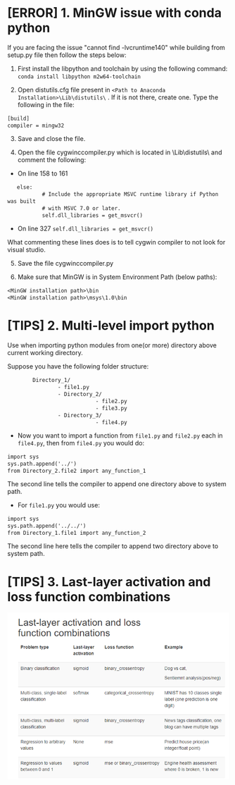 
# [ERROR] 1. MinGW issue with conda python
If you are facing the issue "cannot find -lvcruntime140" while building from setup.py file then follow the steps below:

1. First install the libpython and toolchain by using the following command:
`conda install libpython m2w64-toolchain`

2. Open distutils.cfg file present in `<Path to Anaconda Installation>\Lib\distutils\` . If it is not there, create one. Type the following in the file:
```
[build]
compiler = mingw32
```
3. Save and close the file.

4. Open the file cygwinccompiler.py which is located in <Path to Anaconda Installation>\Lib\distutils\ and comment the following:
* On line 158 to 161
 ```
	else:
            # Include the appropriate MSVC runtime library if Python was built
            # with MSVC 7.0 or later.
            self.dll_libraries = get_msvcr()
```

* On line 327
`self.dll_libraries = get_msvcr()`

What commenting these lines does is to tell cygwin compiler to not look for visual studio.

5. Save the file cygwinccompiler.py

6. Make sure that MinGW is in System Environment Path (below paths):
```
<MinGW installation path>\bin
<MinGW installation path>\msys\1.0\bin
```

# [TIPS] 2. Multi-level import python
Use when importing python modules from one(or more) directory above current working directory.

Suppose you have the following folder structure:
```
        Directory_1/
                - file1.py
                - Directory_2/
                            - file2.py
                            - file3.py
                - Directory_3/
                            - file4.py

```
* Now you want to import a function from `file1.py` and `file2.py` each in `file4.py`, then from `file4.py` you would do:

```
import sys
sys.path.append('../')
from Directory_2.file2 import any_function_1
```
The second line tells the compiler to append one directory above to system path.

* For `file1.py` you would use:
```
import sys
sys.path.append('../../')
from Directory_1.file1 import any_function_2
```   
The second line here tells the compiler to append two directory above to system path.

# [TIPS] 3. Last-layer activation and loss function combinations

![activations_and_loss](images/16.png)
